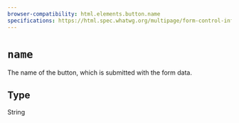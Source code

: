 ```yaml
---
browser-compatibility: html.elements.button.name
specifications: https://html.spec.whatwg.org/multipage/form-control-infrastructure.html#attr-fe-name
---
```


# `name`

The name of the button, which is submitted with the form data.

## Type

String
